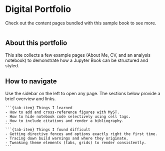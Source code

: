 # Digital Portfolio

Check out the content pages bundled with this sample book to see more.

```{tableofcontents}
```

## About this portfolio
This site collects a few example pages (About Me, CV, and an analysis notebook) to demonstrate how a Jupyter Book can be structured and styled.

## How to navigate
Use the sidebar on the left to open any page. The sections below provide a brief overview and links.

````{tab-set}
```{tab-item} Things I learned
- How to add and cross-reference figures with MyST.
- How to hide notebook code selectively using cell tags.
- How to include citations and render a bibliography.
```
```{tab-item} Things I found difficult
- Getting directive fences and options exactly right the first time.
- Tracing down build warnings and where they originate.
- Tweaking theme elements (tabs, grids) to render consistently.
```
````
